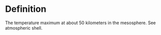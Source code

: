 # Definition

The temperature maximum at about 50 kilometers in the mesosphere. See
atmospheric shell.
